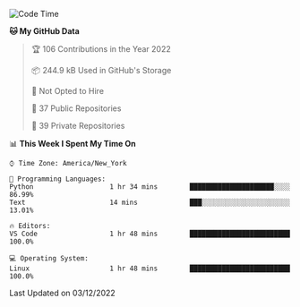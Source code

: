 <!--START_SECTION:waka-->
![Code Time](http://img.shields.io/badge/Code%20Time-109%20hrs%2018%20mins-blue)

**🐱 My GitHub Data** 

> 🏆 106 Contributions in the Year 2022
 > 
> 📦 244.9 kB Used in GitHub's Storage 
 > 
> 🚫 Not Opted to Hire
 > 
> 📜 37 Public Repositories 
 > 
> 🔑 39 Private Repositories  
 > 
📊 **This Week I Spent My Time On** 

```text
⌚︎ Time Zone: America/New_York

💬 Programming Languages: 
Python                   1 hr 34 mins        █████████████████████░░░░   86.99% 
Text                     14 mins             ███░░░░░░░░░░░░░░░░░░░░░░   13.01%

🔥 Editors: 
VS Code                  1 hr 48 mins        █████████████████████████   100.0%

💻 Operating System: 
Linux                    1 hr 48 mins        █████████████████████████   100.0%

```


 Last Updated on 03/12/2022
<!--END_SECTION:waka-->